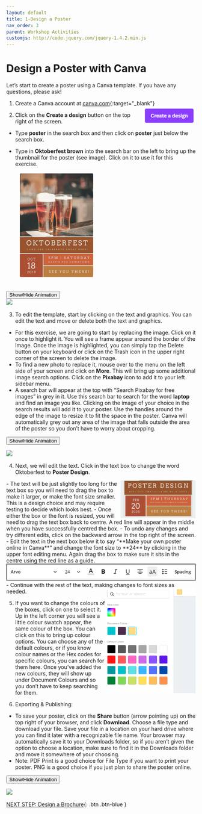 ```yaml
---
layout: default
title: 1-Design a Poster
nav_order: 3
parent: Workshop Activities
customjs: http://code.jquery.com/jquery-1.4.2.min.js
---
```

# Design a Poster with Canva 
Let’s start to create a poster using a Canva template. If you have any questions, please ask!

1. Create a Canva account at [canva.com](https://www.canva.com/){:target="_blank"}<img src="images/canva-poster-01.png" style="float:right;width:140px;" alt="poster template.">

2. Click on the **Create a design** button on the top right of the screen. 
  - Type **poster** in the search box and then click on **poster** just below the search box.
  - Type in **Oktoberfest brown** into the search bar on the left to bring up the thumbnail for the poster (see image). Click on it to use it for this exercise.

    <img src="images/canva-poster-oktoberfest.png" style="margin-left:10px; width:200px;" alt="poster template.">
   <br>
   <button onclick="toggle('gif1')">Show/Hide Animation</button>
   <div id="gif1">
   <img src="images/gifs/canva-poster-01.gif">
   </div>  

3. To edit the template, start by clicking on the text and graphics. You can edit the text and move or delete both the text and graphics.
  - For this exercise, we are going to start by replacing the image. Click on it once to highlight it. You will see a frame appear around the border of the image. Once the image is highlighted, you can simply tap the Delete button on your keyboard or click on the Trash icon in the upper right corner of the screen to delete the image.
  - To find a new photo to replace it, mouse over to the menu on the left side of your screen and click on **More**. This will bring up some additional image search options. Click on the **Pixabay** icon to add it to your left sidebar menu. 
  - A search bar will appear at the top with “Search Pixabay for free images” in grey in it. Use this search bar to search for the word **laptop** and find an image you like. Clicking on the image of your choice in the search results will add it to your poster. Use the handles around the edge of the image to resize it to fit the space in the poster. Canva will automatically grey out any area of the image that falls outside the area of the poster so you don’t have to worry about cropping. 

   <button onclick="toggle('gif2')">Show/Hide Animation</button>
   <div id="gif2">
   <img src="images/gifs/canva-poster-02.gif">
   </div>  

4. Next, we will edit the text. Click in the text box to change the word Oktoberfest to **Poster Design**. 
  <img src="images//canva-poster-05.png" style="float:right;width:200px;" alt="colour editing boxes."> 
 - The text will be just slightly too long for the text box so you will need to drag the box to make it larger, or make the font size smaller. This is a design choice and may require testing to decide which looks best. 
  - Once either the box or the font is resized, you will need to drag the text box back to centre. A red line will appear in the middle when you have successfully centred the box. 
  - To undo any changes and try different edits, click on the backward arrow in the top right of the screen. 
  - Edit the text in the next box below it to say “**Make your own poster online in Canva**” and change the font size to **24** by clicking in the upper font editing menu. Again drag the box to make sure it sits in the centre using the red line as a guide.
  <img src="images/canva-poster-07.png" style="width:500px; border:2px solid #555" alt="text toolbar"> 
  - Continue with the rest of the text, making changes to font sizes as needed. 
  <img src="images//canva-poster-06.png" style="float:right;width:240px;" alt="colour editing boxes."> 

5. If you want to change the colours of the boxes, click on one to select it. Up in the left corner you will see a little colour swatch appear, the same colour of the box. You can click on this to bring up colour options. You can choose any of the default colours, or if you know colour names or the Hex codes for specific colours, you can search for them here. Once you’ve added the new colours, they will show up under Document Colours and so you don’t have to keep searching for them.

6. Exporting & Publishing:
  - To save your poster, click on the **Share** button (arrow pointing up) on the top right of your browser, and click **Download**. Choose a file type and download your file.  Save your file in a location on your hard drive where you can find it later with a recognizable file name. Your browser may automatically save it to your Downloads folder, so if you aren’t given the option to choose a location, make sure to find it in the Downloads folder and move it somewhere of your choosing.
  - Note: PDF Print is a good choice for File Type if you want to print your poster. PNG is a good choice if you just plan to share the poster online. 

   <button onclick="toggle('gif3')">Show/Hide Animation</button>
    <div id="gif3">
    <img src="images/gifs/canva-poster-03.gif">
    </div>  

 <script>  

    function toggle(input) {
        var x = document.getElementById(input);
        if (x.style.display === "none") {
            x.style.display = "block";
        } else {
            x.style.display = "none";
        }
    }
</script>

[NEXT STEP: Design a Brochure](canva-brochure.html){: .btn .btn-blue }
